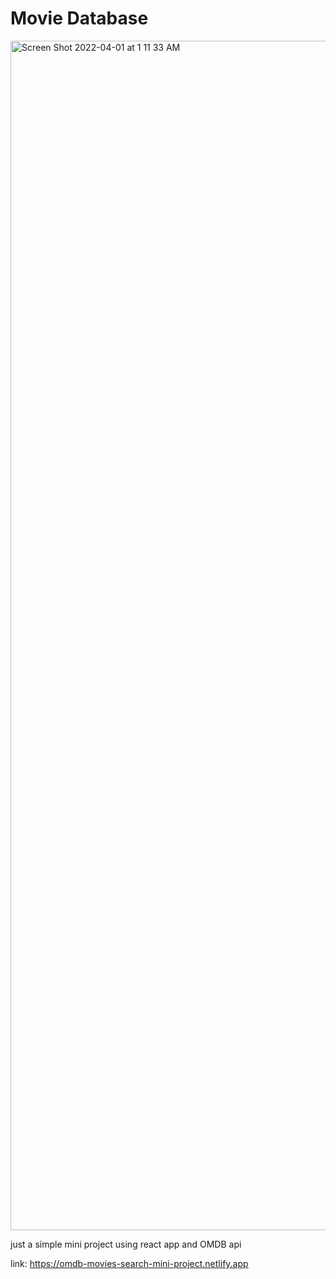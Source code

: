# Movie Database 

<img width="1903" alt="Screen Shot 2022-04-01 at 1 11 33 AM" src="https://user-images.githubusercontent.com/92693783/161400232-69b47721-8780-4dd2-8fa4-8fe10c4bec07.png">

just a simple mini project using react app and OMDB api

link: https://omdb-movies-search-mini-project.netlify.app
